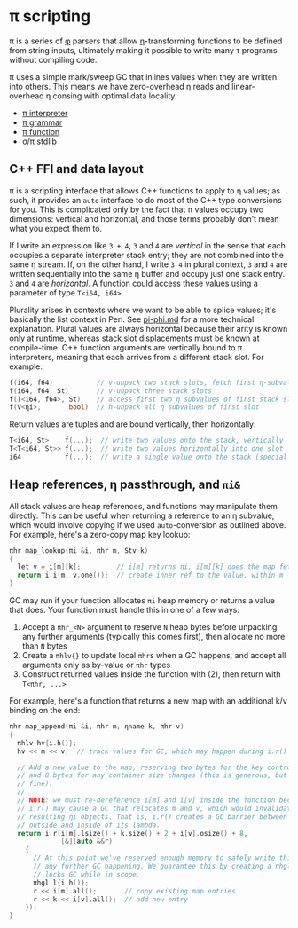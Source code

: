 # π scripting
π is a series of [φ](phi.md) parsers that allow [η](eta.md)-transforming functions to be defined from string inputs, ultimately making it possible to write many τ programs without compiling code.

π uses a simple mark/sweep GC that inlines values when they are written into others. This means we have zero-overhead η reads and linear-overhead η consing with optimal data locality.

+ [π interpreter](pi-int.md)
+ [π grammar](pi-phi.md)
+ [π function](pi-fn.md)
+ [σ/π stdlib](sigma-pi-stdlib.md)


## C++ FFI and data layout
π is a scripting interface that allows C++ functions to apply to η values; as such, it provides an `auto` interface to do most of the C++ type conversions for you. This is complicated only by the fact that π values occupy two dimensions: vertical and horizontal, and those terms probably don't mean what you expect them to.

If I write an expression like `3 + 4`, `3` and `4` are _vertical_ in the sense that each occupies a separate interpreter stack entry; they are not combined into the same η stream. If, on the other hand, I write `3 4` in plural context, `3` and `4` are written sequentially into the same η buffer and occupy just one stack entry. `3` and `4` are _horizontal_. A function could access these values using a parameter of type `T<i64, i64>`.

Plurality arises in contexts where we want to be able to splice values; it's basically the list context in Perl. See [pi-phi.md](pi-phi.md) for a more technical explanation. Plural values are always horizontal because their arity is known only at runtime, whereas stack slot displacements must be known at compile-time. C++ function arguments are vertically bound to π interpreters, meaning that each arrives from a different stack slot. For example:

```cpp
f(i64, f64)           // v-unpack two stack slots, fetch first η-subvalue of each
f(i64, f64, St)       // v-unpack three stack slots
f(T<i64, f64>, St)    // access first two η subvalues of first stack slot
f(V<ηi>,       bool)  // h-unpack all η subvalues of first slot
```

Return values are tuples and are bound vertically, then horizontally:

```cpp
T<i64, St>    f(...);  // write two values onto the stack, vertically
T<T<i64, St>> f(...);  // write two values horizontally into one slot
i64           f(...);  // write a single value onto the stack (special case)
```


## Heap references, η passthrough, and `πi&`
All stack values are heap references, and functions may manipulate them directly. This can be useful when returning a reference to an η subvalue, which would involve copying if we used `auto`-conversion as outlined above. For example, here's a zero-copy map key lookup:

```cpp
πhr map_lookup(πi &i, πhr m, Stv k)
{
  let v = i[m][k];         // i[m] returns ηi, i[m][k] does the map fetch
  return i.i(m, v.one());  // create inner ref to the value, within m
}
```

GC may run if your function allocates `πi` heap memory or returns a value that does.
Your function must handle this in one of a few ways:

1. Accept a `πhr_<N>` argument to reserve `N` heap bytes before unpacking any further arguments (typically this comes first), then allocate no more than `N` bytes
2. Create a `πhlv{}` to update local `πhr`s when a GC happens, and accept all arguments only as by-value or `πhr` types
3. Construct returned values inside the function with (2), then return with `T<πhr, ...>`

For example, here's a function that returns a new map with an additional k/v binding on the end:

```cpp
πhr map_append(πi &i, πhr m, ηname k, πhr v)
{
  πhlv hv{i.h()};
  hv << m << v;  // track values for GC, which may happen during i.r()

  // Add a new value to the map, reserving two bytes for the key control+size
  // and 8 bytes for any container size changes (this is generous, but that's
  // fine).
  //
  // NOTE: we must re-dereference i[m] and i[v] inside the function because
  // i.r() may cause a GC that relocates m and v, which would invalidate the
  // resulting ηi objects. That is, i.r() creates a GC barrier between the
  // outside and inside of its lambda.
  return i.r(i[m].lsize() + k.size() + 2 + i[v].osize() + 8,
             [&](auto &&r)
    {
      // At this point we've reserved enough memory to safely write things without
      // any further GC happening. We guarantee this by creating a πhgl, which
      // locks GC while in scope.
      πhgl l{i.h()};
      r << i[m].all();       // copy existing map entries
      r << k << i[v].all();  // add new entry
    });
}
```
